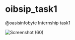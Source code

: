 # oibsip_task1
@oasisinfobyte Internship task1


![Screenshot (60)](https://user-images.githubusercontent.com/104263640/193461853-d8327bd3-eaf6-4496-aeb2-7ee827ed71b7.png)
